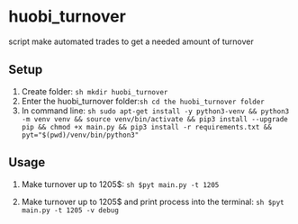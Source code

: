 # huobi_turnover
script make automated trades to get a needed amount of turnover

## Setup
1. Create folder: ```sh mkdir huobi_turnover```
2. Enter the huobi_turnover folder:```sh cd the huobi_turnover folder```
3. In command line: ```sh sudo apt-get install -y python3-venv && python3 -m venv venv && source venv/bin/activate && pip3 install --upgrade pip && chmod +x main.py && pip3 install -r requirements.txt && pyt="$(pwd)/venv/bin/python3"```

## Usage
1. Make turnover up to 1205$:
```sh $pyt main.py -t 1205```

2. Make turnover up to 1205$ and print process into the terminal:
```sh $pyt main.py -t 1205 -v debug```


